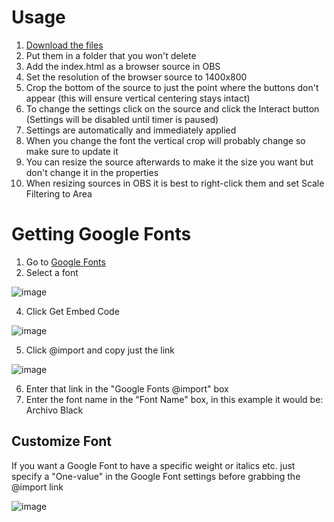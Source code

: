 # Usage
1. [Download the files](https://github.com/Johnnycyan/obs-stopwatch/archive/refs/heads/main.zip)
2. Put them in a folder that you won't delete
3. Add the index.html as a browser source in OBS
4. Set the resolution of the browser source to 1400x800
5. Crop the bottom of the source to just the point where the buttons don't appear (this will ensure vertical centering stays intact)
6. To change the settings click on the source and click the Interact button (Settings will be disabled until timer is paused)
7. Settings are automatically and immediately applied
8. When you change the font the vertical crop will probably change so make sure to update it
9. You can resize the source afterwards to make it the size you want but don't change it in the properties
10. When resizing sources in OBS it is best to right-click them and set Scale Filtering to Area

# Getting Google Fonts
1. Go to [Google Fonts](https://fonts.google.com/)
2. Select a font

![image](https://github.com/Johnnycyan/obs-stopwatch/assets/24556317/34d8cf8e-f9e6-4438-bf5d-5d6172e549a2)

4. Click Get Embed Code

![image](https://github.com/Johnnycyan/obs-stopwatch/assets/24556317/f5ba762e-a9db-4c8a-bf2e-f5fdf0df88a6)

5. Click @import and copy just the link

![image](https://github.com/Johnnycyan/obs-stopwatch/assets/24556317/60a97b2e-6fbf-4426-af84-a31033e4200b)

6. Enter that link in the "Google Fonts @import" box
7. Enter the font name in the "Font Name" box, in this example it would be: Archivo Black

## Customize Font
If you want a Google Font to have a specific weight or italics etc. just specify a "One-value" in the Google Font settings before grabbing the @import link

![image](https://github.com/Johnnycyan/obs-stopwatch/assets/24556317/3d6ccb58-e381-49b8-91a2-4639bae58ac8)
